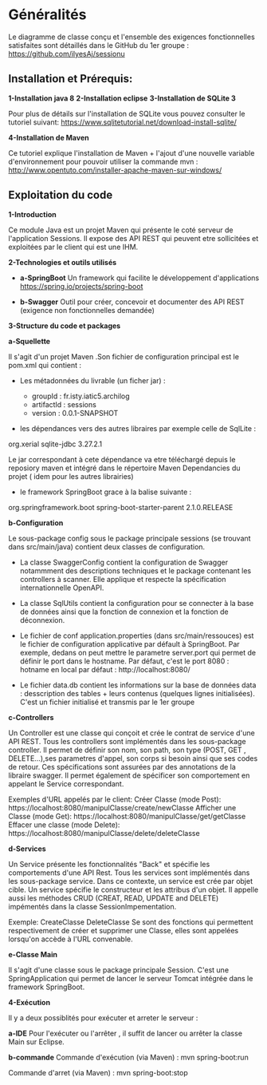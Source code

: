 # Généralités

Le diagramme de classe conçu et l'ensemble des exigences fonctionnelles satisfaites sont détaillés dans le GitHub du 1er groupe :
https://github.com/ilyesAj/sessionu

## Installation et Prérequis:
 
**1-Installation java 8**
**2-Installation eclipse**
**3-Installation de SQLite 3**

Pour plus de détails sur l'installation de SQLite vous pouvez consulter le tutoriel suivant: https://www.sqlitetutorial.net/download-install-sqlite/

**4-Installation de Maven**

Ce tutoriel explique l'installation de Maven + l'ajout d'une nouvelle variable d'environnement pour pouvoir utiliser la commande mvn :
http://www.opentuto.com/installer-apache-maven-sur-windows/



## Exploitation du code

**1-Introduction**

Ce module Java est un projet Maven qui présente le coté serveur de l'application Sessions.
Il expose des API REST qui peuvent etre sollicitées et exploitées par le client qui est une IHM.

**2-Technologies et outils utilisés**

- **a-SpringBoot**
Un framework qui facilite le développement d'applications
https://spring.io/projects/spring-boot

- **b-Swagger**
Outil pour créer, concevoir et documenter des API REST (exigence non fonctionnelles demandée)

**3-Structure du code et packages**

**a-Squellette**

Il s'agit d'un projet Maven .Son fichier de configuration principal est le pom.xml qui contient :
- Les métadonnées du livrable (un ficher jar) :
	* groupId : fr.isty.iatic5.archilog
	* artifactId : sessions
	* version :  0.0.1-SNAPSHOT
	
- les dépendances vers des autres libraires par exemple celle de SqlLite :
<dependency>
	<groupId>org.xerial</groupId>
	<artifactId>sqlite-jdbc</artifactId>
	<version>3.27.2.1</version>
</dependency>

Le jar correspondant à cete dépendance va etre téléchargé depuis le reposiory maven et intégré
dans le répertoire Maven Dependancies du projet ( idem pour les autres librairies)

- le framework SpringBoot grace à la balise suivante :
<parent>
	<groupId>org.springframework.boot</groupId>
	<artifactId>spring-boot-starter-parent</artifactId>
	<version>2.1.0.RELEASE</version>
</parent>

**b-Configuration**

Le sous-package config sous le package principale sessions (se trouvant dans src/main/java) contient deux classes
de configuration.
- La classe SwaggerConfig contient la configuration de Swagger notammment des descriptions techniques et le package
contenant les controllers à scanner.
Elle applique et respecte la spécification internationnelle OpenAPI.

- La classe SqlUtils contient la configuration pour se connecter à la base de données ainsi que la fonction de connexion
et la fonction de déconnexion.

- Le fichier de conf application.properties (dans src/main/ressouces) est le fichier de configuration applicative
par défault à SpringBoot.
Par exemple, dedans on peut mettre le parametre server.port qui permet de définir le port dans le hostname.
Par défaut, c'est le port 8080 : hotname en local par défaut : http://localhost:8080/

- Le fichier data.db contient les informations sur la base de données data : desscription des tables + leurs contenus
(quelques lignes initialisées). C'est un fichier initialisé et transmis par le 1er groupe


**c-Controllers**

Un Controller est une classe qui conçoit et crée le contrat de service d'une API REST.
Tous les controllers sont implémentés dans les sous-package controller.
Il permet de définir son nom, son path, son type (POST, GET , DELETE...),ses parametres d'appel, son corps si besoin ainsi que ses codes de retour.
Ces spécifications sont assurées par des annotations de la libraire swagger.
Il permet également de spécificer son comportement en appelant le Service correspondant.

Exemples d'URL appelés par le client:
Créer Classe (mode Post):	https://localhost:8080/manipulClasse/create/newClasse
Afficher une Classe (mode Get):	https://localhost:8080/manipulClasse/get/getClasse
Effacer une classe (mode Delete):	https://localhost:8080/manipulClasse/delete/deleteClasse

**d-Services**

Un Service présente les fonctionnalités "Back"  et spécifie les comportements d'une API Rest.
Tous les services sont implémentés dans les sous-package service.
Dans ce contexte, un service est crée par objet cible.
Un service spécifie le constructeur et  les attribus d'un objet. Il appelle aussi les méthodes CRUD
(CREAT, READ, UPDATE and DELETE) impémentés dans la classe SessionImpementation.

Exemple:
CreateClasse
DeleteClasse 
Se sont des fonctions qui permettent respectivement de créer et supprimer une Classe, elles sont appelées lorsqu'on accède à l'URL convenable.

**e-Classe Main**

Il s'agit d'une classe sous le package principale Session.
C'est une SpringApplication qui permet de lancer le serveur Tomcat intégrée dans le framework SpringBoot.

**4-Exécution**

Il y a deux possiblités pour exécuter et arreter le serveur :

**a-IDE**
Pour l'exécuter ou l'arrêter , il suffit de lancer ou arrêter la classe Main sur Eclipse.

**b-commande**
Commande d'exécution (via Maven) :
mvn spring-boot:run

Commande d'arret (via Maven) :
mvn spring-boot:stop


       
